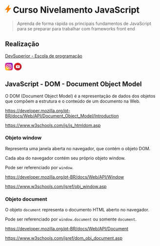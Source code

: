 # ![DevSuperior logo](https://raw.githubusercontent.com/devsuperior/bds-assets/main/ds/devsuperior-logo-small.png) Curso Nivelamento JavaScript
>  Aprenda de forma rápida os principais fundamentos de JavaScript para se preparar para trabalhar com frameworks front end

## Realização
[DevSuperior - Escola de programação](https://devsuperior.com.br)

[![DevSuperior no Instagram](https://raw.githubusercontent.com/devsuperior/bds-assets/main/ds/ig-icon.png)](https://instagram.com/devsuperior.ig)
[![DevSuperior no Youtube](https://raw.githubusercontent.com/devsuperior/bds-assets/main/ds/yt-icon.png)](https://youtube.com/devsuperior)

## JavaScript - DOM - Document Object Model

O DOM (Document Object Model) é a representação de dados dos objetos que compõem a estrutura e o conteúdo de um documento na Web.

https://developer.mozilla.org/pt-BR/docs/Web/API/Document_Object_Model/Introduction

https://www.w3schools.com/js/js_htmldom.asp

### Objeto window

Representa uma janela aberta no navegador, que contém o objeto DOM.

Cada aba do navegador contém seu próprio objeto window.

Pode ser referenciado por `window`.

https://developer.mozilla.org/pt-BR/docs/Web/API/Window

https://www.w3schools.com/jsref/obj_window.asp

### Objeto document

O objeto `document` representa o documento HTML aberto no navegador.

Pode ser referenciado por `window.document` ou somente `document`.

https://developer.mozilla.org/pt-BR/docs/Web/API/Document

https://www.w3schools.com/jsref/dom_obj_document.asp

